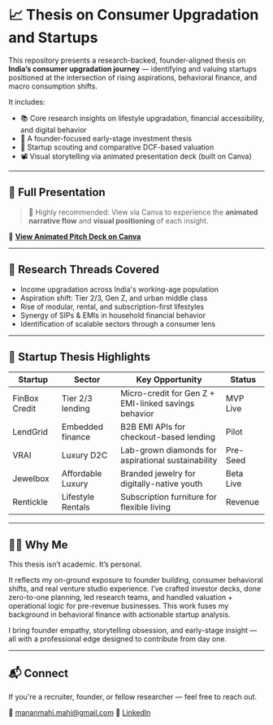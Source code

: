 # 📈 Thesis on Consumer Upgradation and Startups

This repository presents a research-backed, founder-aligned thesis on **India’s consumer upgradation journey** — identifying and valuing startups positioned at the intersection of rising aspirations, behavioral finance, and macro consumption shifts.

It includes:
- 📚 Core research insights on lifestyle upgradation, financial accessibility, and digital behavior
- 🧠 A founder-focused early-stage investment thesis
- 🎯 Startup scouting and comparative DCF-based valuation
- 📽️ Visual storytelling via animated presentation deck (built on Canva)

---

## 🔗 Full Presentation

> 📌 Highly recommended: View via Canva to experience the **animated narrative flow** and **visual positioning** of each insight.

🔗 [**View Animated Pitch Deck on Canva**](https://www.canva.com/design/DAGud9vdxao/WEep4lB22W27uo8zLlEyCg/edit?utm_content=DAGud9vdxao&utm_campaign=designshare&utm_medium=link2&utm_source=sharebutton)  

---

## 🧵 Research Threads Covered

- Income upgradation across India's working-age population  
- Aspiration shift: Tier 2/3, Gen Z, and urban middle class  
- Rise of modular, rental, and subscription-first lifestyles  
- Synergy of SIPs & EMIs in household financial behavior  
- Identification of scalable sectors through a consumer lens

---

## 🚀 Startup Thesis Highlights

| Startup          | Sector             | Key Opportunity                                        | Status    |
|------------------|--------------------|---------------------------------------------------------|-----------|
| FinBox Credit    | Tier 2/3 lending   | Micro-credit for Gen Z + EMI-linked savings behavior   | MVP Live  |
| LendGrid         | Embedded finance   | B2B EMI APIs for checkout-based lending                | Pilot     |
| VRAI             | Luxury D2C         | Lab-grown diamonds for aspirational sustainability     | Pre-Seed  |
| Jewelbox         | Affordable Luxury  | Branded jewelry for digitally-native youth             | Beta Live |
| Rentickle        | Lifestyle Rentals  | Subscription furniture for flexible living             | Revenue   |

---

## 🙋‍♂️ Why Me

This thesis isn’t academic. It’s personal.

It reflects my on-ground exposure to founder building, consumer behavioral shifts, and real venture studio experience. I’ve crafted investor decks, done zero-to-one planning, led research teams, and handled valuation + operational logic for pre-revenue businesses. This work fuses my background in behavioral finance with actionable startup analysis.

I bring founder empathy, storytelling obsession, and early-stage insight — all with a professional edge designed to contribute from day one.

---

## 📬 Connect

If you're a recruiter, founder, or fellow researcher — feel free to reach out.

📧 mananmahi.mahi@gmail.com 
🔗 [LinkedIn](https://www.linkedin.com/in/ms01/)  
